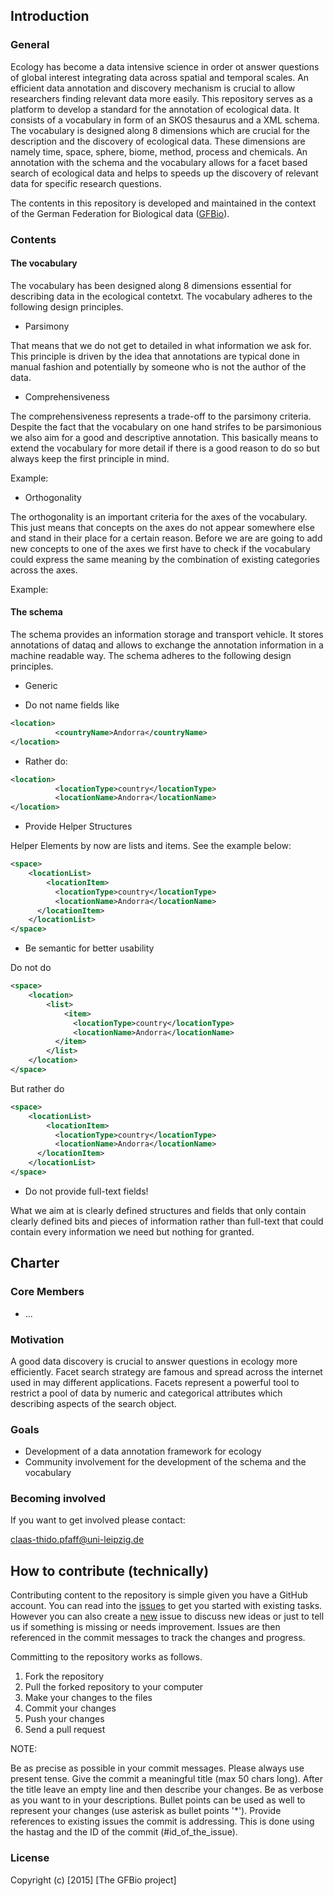 ## Introduction

### General

Ecology has become a data intensive science in order ot answer questions of
global interest integrating data across spatial and temporal scales. An
efficient data annotation and discovery mechanism is crucial to allow
researchers finding relevant data more easily. This repository serves as a
platform to develop a standard for the annotation of ecological data. It
consists of a vocabulary in form of an SKOS thesaurus and a XML schema. The
vocabulary is designed along 8 dimensions which are crucial for the description
and the discovery of ecological data. These dimensions are namely time, space,
sphere, biome, method, process and chemicals. An annotation with the schema and
the vocabulary allows for a facet based search of ecological data and helps to
speeds up the discovery of relevant data for specific research questions.

The contents in this repository is developed and maintained in the context of
the German Federation for Biological data ([GFBio](http://www.gfbio.org/)).

### Contents

#### The vocabulary

The vocabulary has been designed along 8 dimensions essential for describing
data in the ecological contetxt. The vocabulary adheres to the following design
principles.

* Parsimony

That means that we do not get to detailed in what information we ask for. This
principle is driven by the idea that annotations are typical done in manual
fashion and potentially by someone who is not the author of the data.

* Comprehensiveness

The comprehensiveness represents a trade-off to the parsimony criteria.
Despite the fact that the vocabulary on one hand strifes to be parsimonious we
also aim for a good and descriptive annotation. This basically means to extend
the vocabulary for more detail if there is a good reason to do so but always
keep the first principle in mind.

Example:

* Orthogonality

The orthogonality is an important criteria for the axes of the vocabulary. This
just means that concepts on the axes do not appear somewhere else and stand in
their place for a certain reason. Before we are are going to add new concepts
to one of the axes we first have to check if the vocabulary could express the
same meaning by the combination of existing categories across the axes.

Example:

#### The schema

The schema provides an information storage and transport vehicle. It stores
annotations of dataq and allows to exchange the annotation information in a
machine readable way. The schema adheres to the following design principles.

* Generic

- Do not name fields like

```XML
<location>
		  <countryName>Andorra</countryName>
</location>
```

- Rather do:

```XML
<location>
		  <locationType>country</locationType>
		  <locationName>Andorra</locationName>
</location>
```

* Provide Helper Structures

Helper Elements by now are lists and items.  See the example below:

```XML
<space>
	<locationList>
		<locationItem>
		  <locationType>country</locationType>
		  <locationName>Andorra</locationName>
	  </locationItem>
	</locationList>
</space>
```

* Be semantic for better usability

Do not do

```XML
<space>
	<location>
		<list>
			<item>
			  <locationType>country</locationType>
			  <locationName>Andorra</locationName>
		  </item>
		</list>
	</location>
</space>
```

But rather do

```XML
<space>
	<locationList>
		<locationItem>
		  <locationType>country</locationType>
		  <locationName>Andorra</locationName>
	  </locationItem>
	</locationList>
</space>
```

* Do not provide full-text fields!

What we aim at is clearly defined structures and fields that only contain
clearly defined bits and pieces of information rather than full-text that could
contain every information we need but nothing for granted.

## Charter

### Core Members

* ...

### Motivation

A good data discovery is crucial to answer questions in ecology more
efficiently. Facet search strategy are famous and spread across the internet
used in may different applications. Facets represent a powerful tool to
restrict a pool of data by numeric and categorical attributes which describing
aspects of the search object.

### Goals

* Development of a data annotation framework for ecology
* Community involvement for the development of the schema and the vocabulary

### Becoming involved

If you want to get involved please contact:

<claas-thido.pfaff@uni-leipzig.de>


## How to contribute (technically)

Contributing content to the repository is simple given you have a GitHub
account. You can read into the [issues](https://github.com/cpfaff/cas/issues)
to get you started with existing tasks. However you can also create a
[new](https://github.com/cpfaff/cas/issues/new) issue to discuss new ideas or
just to tell us if something is missing or needs improvement. Issues are then
referenced in the commit messages to track the changes and progress.

Committing to the repository works as follows.

1. Fork the repository
2. Pull the forked repository to your computer
3. Make your changes to the files
4. Commit your changes
5. Push your changes
4. Send a pull request

NOTE:

Be as precise as possible in your commit messages. Please always use present
tense. Give the commit a meaningful title (max 50 chars long). After the title
leave an empty line and then describe your changes. Be as verbose as you want
to in your descriptions. Bullet points can be used as well to represent your
changes (use asterisk as bullet points '*'). Provide references to existing
issues the commit is addressing. This is done using the hastag and the ID of
the commit (#id_of_the_issue).

### License

Copyright (c) [2015] [The GFBio project]
